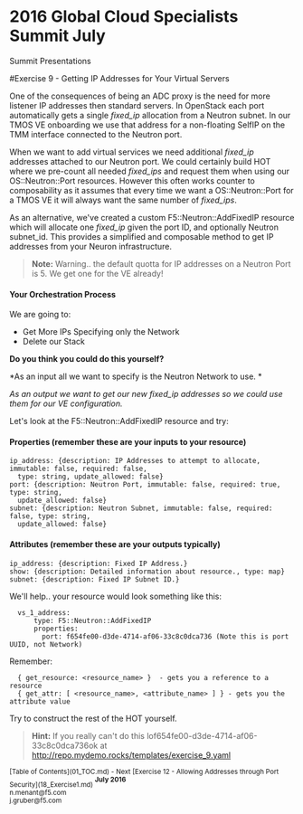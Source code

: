 # 2016 Global Cloud Specialists Summit July

Summit Presentations


#Exercise 9 - Getting IP Addresses for Your Virtual Servers

One of the consequences of being an ADC proxy is the need for more listener IP addresses then standard servers. In OpenStack each port automatically gets a single *fixed_ip* allocation from a Neutron subnet. In our TMOS VE onboarding we use that address for a non-floating SelfIP on the TMM interface connected to the Neutron port.

When we want to add virtual services we need additional *fixed_ip* addresses attached to our Neutron port.  We could certainly build HOT where we pre-count all needed *fixed_ips* and request them when using our OS::Neutron::Port resources. However this often works counter to composability as it assumes that every time we want a OS::Neutron::Port for a TMOS VE it will always want the same number of *fixed_ips*. 

As an alternative, we've created a custom F5::Neutron::AddFixedIP resource which will allocate one *fixed_ip* given the port ID, and optionally Neutron subnet_id. This provides a simplified and composable method to get IP addresses from your Neuron infrastructure.

> **Note:** Warning.. the default quotta for IP addresses on a Neutron Port is 5. We get one for the VE already!

#### Your Orchestration Process

We are going to:

- Get More IPs Specifying only the Network
- Delete our Stack

**Do you think you could do this yourself?**

*As an input all we want to specify is the Neutron Network to use. *

*As an output we want to get our new *fixed_ip* addresses so we could use them for our VE configuration.*

Let's look at the F5::Neutron::AddFixedIP resource and try:

#### Properties (remember these are your inputs to your resource)
```
ip_address: {description: IP Addresses to attempt to allocate, immutable: false, required: false,
  type: string, update_allowed: false}
port: {description: Neutron Port, immutable: false, required: true, type: string,
  update_allowed: false}
subnet: {description: Neutron Subnet, immutable: false, required: false, type: string,
  update_allowed: false}
```

#### Attributes (remember these are your outputs typically)

```
ip_address: {description: Fixed IP Address.}
show: {description: Detailed information about resource., type: map}
subnet: {description: Fixed IP Subnet ID.}
```
We'll help.. your resource would look something like this:

```
  vs_1_address:
      type: F5::Neutron::AddFixedIP
      properties:
        port: f654fe00-d3de-4714-af06-33c8c0dca736 (Note this is port UUID, not Network)
```
Remember:

```
  { get_resource: <resource_name> }  - gets you a reference to a resource
  { get_attr: [ <resource_name>, <attribute_name> ] } - gets you the attribute value
```

Try to construct the rest of the HOT yourself. 

> **Hint:** If you really can't do this lof654fe00-d3de-4714-af06-33c8c0dca736ok at http://repo.mydemo.rocks/templates/exercise_9.yaml


<sub>
[Table of Contents](01_TOC.md) - Next [Exercise 12 - Allowing Addresses through Port Security](18_Exercise1.md) 
</sub>

<sup>
<b>July 2016</b></br>
n.menant@f5.com</br>
j.gruber@f5.com
</sup>
